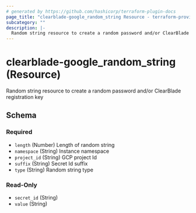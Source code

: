 ```yaml
---
# generated by https://github.com/hashicorp/terraform-plugin-docs
page_title: "clearblade-google_random_string Resource - terraform-provider-clearblade-google"
subcategory: ""
description: |-
  Random string resource to create a random password and/or ClearBlade registration key
---
```


# clearblade-google_random_string (Resource)

Random string resource to create a random password and/or ClearBlade registration key



<!-- schema generated by tfplugindocs -->
## Schema

### Required

- `length` (Number) Length of random string
- `namespace` (String) Instance namespace
- `project_id` (String) GCP project Id
- `suffix` (String) Secret Id suffix
- `type` (String) Random string type

### Read-Only

- `secret_id` (String)
- `value` (String)
